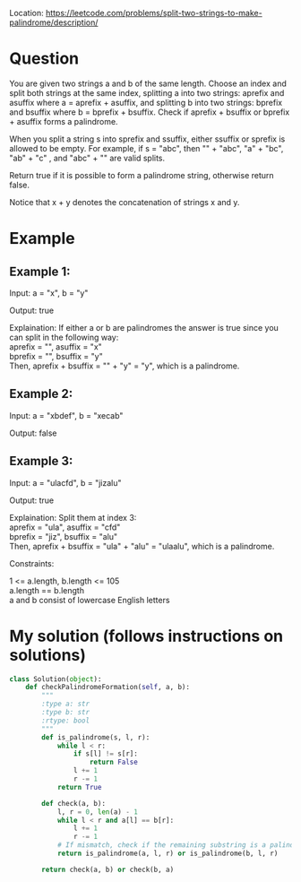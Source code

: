 Location: https://leetcode.com/problems/split-two-strings-to-make-palindrome/description/
# Question
You are given two strings a and b of the same length. Choose an index and split both strings at the same index, splitting a into two strings: aprefix and asuffix where a = aprefix + asuffix, and splitting b into two strings: bprefix and bsuffix where b = bprefix + bsuffix. Check if aprefix + bsuffix or bprefix + asuffix forms a palindrome.

When you split a string s into sprefix and ssuffix, either ssuffix or sprefix is allowed to be empty. For example, if s = "abc", then "" + "abc", "a" + "bc", "ab" + "c" , and "abc" + "" are valid splits.

Return true if it is possible to form a palindrome string, otherwise return false.

Notice that x + y denotes the concatenation of strings x and y.
# Example

## Example 1:

Input: a = "x", b = "y"

Output: true

Explaination: If either a or b are palindromes the answer is true since you can split in the following way:\
aprefix = "", asuffix = "x"\
bprefix = "", bsuffix = "y"\
Then, aprefix + bsuffix = "" + "y" = "y", which is a palindrome.

## Example 2:

Input: a = "xbdef", b = "xecab"

Output: false

## Example 3:

Input: a = "ulacfd", b = "jizalu"

Output: true

Explaination: Split them at index 3:\
aprefix = "ula", asuffix = "cfd"\
bprefix = "jiz", bsuffix = "alu"\
Then, aprefix + bsuffix = "ula" + "alu" = "ulaalu", which is a palindrome.
 

Constraints:

1 <= a.length, b.length <= 105\
a.length == b.length\
a and b consist of lowercase English letters
 

# My solution (follows instructions on solutions)
```python
class Solution(object):
    def checkPalindromeFormation(self, a, b):
        """
        :type a: str
        :type b: str
        :rtype: bool
        """
        def is_palindrome(s, l, r):
            while l < r:
                if s[l] != s[r]:
                    return False
                l += 1
                r -= 1
            return True

        def check(a, b):
            l, r = 0, len(a) - 1
            while l < r and a[l] == b[r]:
                l += 1
                r -= 1
            # If mismatch, check if the remaining substring is a palindrome
            return is_palindrome(a, l, r) or is_palindrome(b, l, r)

        return check(a, b) or check(b, a)
```
